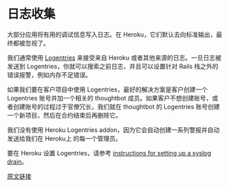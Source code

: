 # 日志收集

大部分应用将有用的调试信息写入日志。在 Heroku，它们默认去向标准输出，最终都被忽视了。

我们通常使用 [Logentries](https://logentries.com/) 来接受来自 Heroku 或者其他来源的日志。一旦日志被发送到 Logentries，你就可以搜索之前日志，并且可以设置针对 Rails 栈之外的错误报警，例如内存不足错误。

如果我们要在客户项目中使用 Logentries，最好的解决方案是客户创建一个 Logentries 账号并加一个相关的 thoughtbot 成员。如果客户不想创建账号，或者创建账号的过程过于官僚冗长，我们就在 thoughtbot 的 Logentries 账号创建一个新项目，然后在合约结束后再删除它。

我们没有使用 Heroku Logentries addon，因为它会自动创建一系列警报并自动发送给我们在 Heroku上 的每一个管理员。

要在 Heroku 设置 Logentries，请参考 [instructions for setting up a syslog drain](https://logentries.com/doc/heroku/#syslog_drain)。

[原文链接](https://thoughtbot.com/playbook/production/log-collection)
